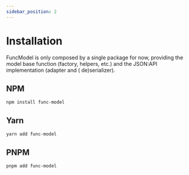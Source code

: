 ```yaml
---
sidebar_position: 2
---
```


# Installation

FuncModel is only composed by a single package for now, providing the model base
function (factory, helpers, etc.) and the JSON:API implementation (adapter and (
de)serializer).

## NPM

```shell
npm install func-model
```

## Yarn

```shell
yarn add func-model
```

## PNPM

```shell
pnpm add func-model
```
